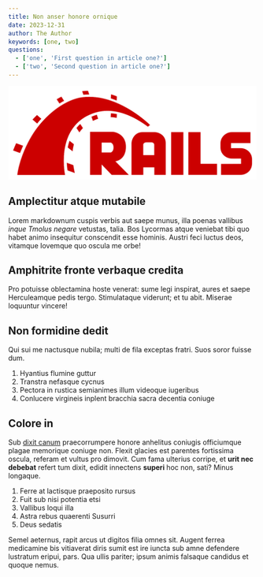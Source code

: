 ```yaml
---
title: Non anser honore ornique
date: 2023-12-31
author: The Author
keywords: [one, two]
questions:
  - ['one', 'First question in article one?']
  - ['two', 'Second question in article one?']
---
```


![Ruby on Rails logo](./figures/Ruby_On_Rails_Logo.png)

## Amplectitur atque mutabile

Lorem markdownum cuspis verbis aut saepe munus, illa poenas vallibus *inque
Tmolus negare* vetustas, talia. Bos Lycormas atque veniebat tibi quo habet animo
insequitur conscendit esse hominis. Austri feci luctus deos, vitamque Iovemque
quo oscula me orbe!

## Amphitrite fronte verbaque credita

Pro potuisse oblectamina hoste venerat: sume legi inspirat, aures et saepe
Herculeamque pedis tergo. Stimulataque viderunt; et tu abit. Miserae loquuntur
vincere!

## Non formidine dedit

Qui sui me nactusque nubila; multi de fila exceptas fratri. Suos soror fuisse
dum.

1. Hyantius flumine guttur
2. Transtra nefasque cycnus
3. Pectora in rustica semianimes illum videoque iugeribus
4. Conlucere virgineis inplent bracchia sacra decentia coniuge

## Colore in

Sub [dixit canum](http://sustulitaurora.org/si-nymphae) praecorrumpere honore
anhelitus coniugis officiumque plagae memorique coniuge non. Flexit glacies est
parentes fortissima oscula, referam et vultus pro dimovit. Cum fama ulterius
corripe, et **urit nec debebat** refert tum dixit, edidit innectens **superi**
hoc non, sati? Minus longaque.

1. Ferre at lactisque praeposito rursus
2. Fuit sub nisi potentia etsi
3. Vallibus loqui illa
4. Astra rebus quaerenti Susurri
5. Deus sedatis

Semel aeternus, rapit arcus ut digitos filia omnes sit. Augent ferrea medicamine
bis vitiaverat diris sumit est ire iuncta sub amne defendere lustratum eripui,
pars. Qua ullis pariter; ipsum animis falsaque candidus et quoque nemus.
